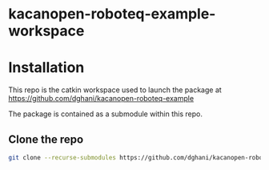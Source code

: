 # kacanopen-roboteq-example-workspace

# Installation

This repo is the catkin workspace used to launch the package at https://github.com/dghani/kacanopen-roboteq-example

The package is contained as a submodule within this repo.

## Clone the repo
```bash
git clone --recurse-submodules https://github.com/dghani/kacanopen-roboteq-example-workspace.git
```
